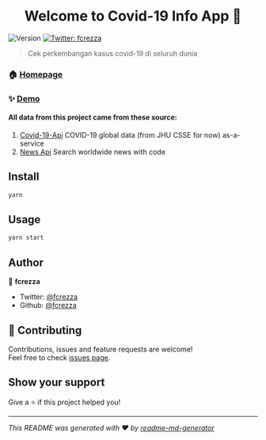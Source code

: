<h1 align="center">Welcome to Covid-19 Info App 👋</h1>
<p>
  <img alt="Version" src="https://img.shields.io/badge/version-0.1.0-blue.svg?cacheSeconds=2592000" />
  <a href="https://twitter.com/fcrezza" target="_blank">
    <img alt="Twitter: fcrezza" src="https://img.shields.io/twitter/follow/fcrezza.svg?style=social" />
  </a>
</p>

> Cek perkembangan kasus covid-19 di seluruh dunia

### 🏠 [Homepage](https://github.com/fcrezza/covid19-info-app)

### ✨ [Demo](https://covid19-info-app.now.sh/)

#### All data from this project came from these source:
1. [Covid-19-Api](https://github.com/mathdroid/covid-19-api) COVID-19 global data (from JHU CSSE for now) as-a-service
2. [News Api](https://newsapi.org/) Search worldwide news with code

## Install

```sh
yarn
```

## Usage

```sh
yarn start
```

## Author

👤 **fcrezza**

* Twitter: [@fcrezza](https://twitter.com/fcrezza)
* Github: [@fcrezza](https://github.com/fcrezza)

## 🤝 Contributing

Contributions, issues and feature requests are welcome!<br />Feel free to check [issues page](https://github.com/fcrezza/covid19-info-app/issues). 

## Show your support

Give a ⭐️ if this project helped you!

***
_This README was generated with ❤️ by [readme-md-generator](https://github.com/kefranabg/readme-md-generator)_

